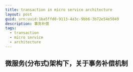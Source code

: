 ```yaml
---
title: transaction in micro service architecture
layout: post
guid: urn:uuid:1ba5ffd0-9113-4a3c-9bb6-3b72e54e5049
description: 事务补偿
tags:
  - transaction
  - micro service
  - architecture
---
```


## 微服务(分布式)架构下，关于事务补偿机制
